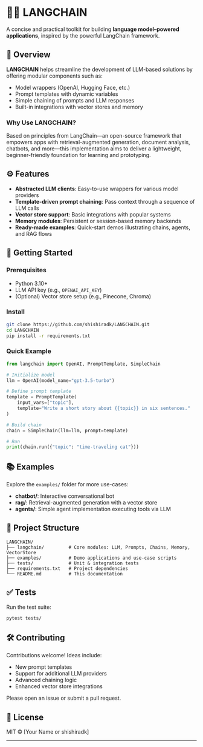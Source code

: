 # 🦜🔗 LANGCHAIN

A concise and practical toolkit for building **language model–powered applications**, inspired by the powerful LangChain framework.

## 🔎 Overview

**LANGCHAIN** helps streamline the development of LLM-based solutions by offering modular components such as:
- Model wrappers (OpenAI, Hugging Face, etc.)
- Prompt templates with dynamic variables
- Simple chaining of prompts and LLM responses
- Built-in integrations with vector stores and memory

### Why Use LANGCHAIN?

Based on principles from LangChain—an open-source framework that empowers apps with retrieval-augmented generation, document analysis, chatbots, and more—this implementation aims to deliver a lightweight, beginner-friendly foundation for learning and prototyping.

## ⚙️ Features

- **Abstracted LLM clients**: Easy-to-use wrappers for various model providers  
- **Template-driven prompt chaining**: Pass context through a sequence of LLM calls  
- **Vector store support**: Basic integrations with popular systems  
- **Memory modules**: Persistent or session-based memory backends  
- **Ready-made examples**: Quick-start demos illustrating chains, agents, and RAG flows

## 🚀 Getting Started

### Prerequisites

- Python 3.10+  
- LLM API key (e.g., `OPENAI_API_KEY`)  
- (Optional) Vector store setup (e.g., Pinecone, Chroma)

### Install

```bash
git clone https://github.com/shishiradk/LANGCHAIN.git
cd LANGCHAIN
pip install -r requirements.txt
```

### Quick Example

```python
from langchain import OpenAI, PromptTemplate, SimpleChain

# Initialize model
llm = OpenAI(model_name="gpt-3.5-turbo")

# Define prompt template
template = PromptTemplate(
    input_vars=["topic"],
    template="Write a short story about {{topic}} in six sentences."
)

# Build chain
chain = SimpleChain(llm=llm, prompt=template)

# Run
print(chain.run({"topic": "time-traveling cat"}))
```

## 📚 Examples

Explore the `examples/` folder for more use-cases:
- **chatbot/**: Interactive conversational bot  
- **rag/**: Retrieval-augmented generation with a vector store  
- **agents/**: Simple agent implementation executing tools via LLM

## 🧩 Project Structure

```
LANGCHAIN/
├── langchain/         # Core modules: LLM, Prompts, Chains, Memory, VectorStore
├── examples/          # Demo applications and use-case scripts
├── tests/             # Unit & integration tests
├── requirements.txt   # Project dependencies
└── README.md          # This documentation
```

## ✅ Tests

Run the test suite:

```bash
pytest tests/
```

## 🛠️ Contributing

Contributions welcome! Ideas include:

- New prompt templates
- Support for additional LLM providers
- Advanced chaining logic
- Enhanced vector store integrations

Please open an issue or submit a pull request.

## 🎯 License

MIT © [Your Name or shishiradk]

---
